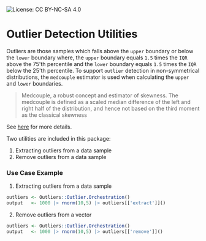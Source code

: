 ![License: CC BY-NC-SA 4.0](https://flat.badgen.net/static/license/CC-BY-NC-SA-4.0/green)

# Outlier Detection Utilities

Outliers are those samples which falls above the `upper` boundary or below the `lower` boundary where,
the `upper` boundary equals `1.5` times the `IQR` above the 75'th percentile and the `lower` boundary equals `1.5` times the `IQR` below the 25'th percentile. To support `outlier` detection in non-symmetrical distributions, the `medcouple` estimator is used when calculating the `upper` and `lower` boundaries.

> Medcouple, a robust concept and estimator of skewness.
> The medcouple is defined as a scaled median difference of the left and right half of the distribution,
> and hence not based on the third moment as the classical skewness

See [here](https://rstudio-pubs-static.s3.amazonaws.com/601843_7f35a3a2ece14fc8b52c65ffc013cdb8.html) for more details.

Two utilities are included in this package:

1. Extracting outliers from a data sample
2. Remove outliers from a data sample

### Use Case Example

1. Extracting outliers from a data sample

```r
outliers <- Outliers::Outlier.Orchestration()
output   <- 1000 |> rnorm(10,5) |> outliers[['extract']]()
```

2. Remove outliers from a vector

```r
outliers <- Outliers::Outlier.Orchestration()
output   <- 1000 |> rnorm(10,5) |> outliers[['remove']]()
```
